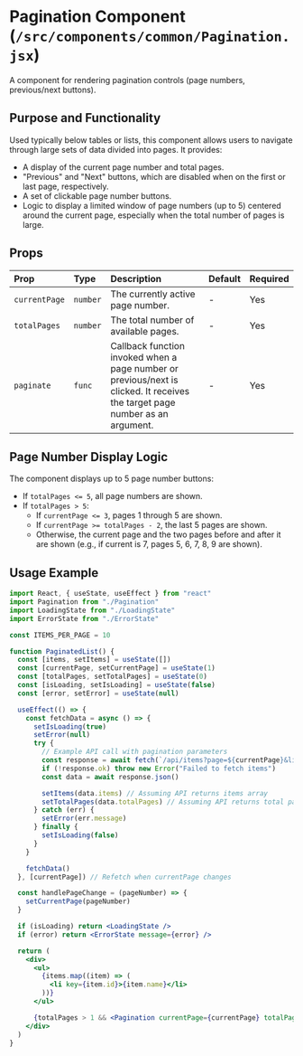 # Pagination Component (`/src/components/common/Pagination.jsx`)

A component for rendering pagination controls (page numbers, previous/next buttons).

## Purpose and Functionality

Used typically below tables or lists, this component allows users to navigate through large sets of data divided into pages. It provides:

- A display of the current page number and total pages.
- "Previous" and "Next" buttons, which are disabled when on the first or last page, respectively.
- A set of clickable page number buttons.
- Logic to display a limited window of page numbers (up to 5) centered around the current page, especially when the total number of pages is large.

## Props

| Prop          | Type     | Description                                                                                                                  | Default | Required |
| :------------ | :------- | :--------------------------------------------------------------------------------------------------------------------------- | :------ | :------- |
| `currentPage` | `number` | The currently active page number.                                                                                            | -       | Yes      |
| `totalPages`  | `number` | The total number of available pages.                                                                                         | -       | Yes      |
| `paginate`    | `func`   | Callback function invoked when a page number or previous/next is clicked. It receives the target page number as an argument. | -       | Yes      |

## Page Number Display Logic

The component displays up to 5 page number buttons:

- If `totalPages <= 5`, all page numbers are shown.
- If `totalPages > 5`:
  - If `currentPage <= 3`, pages 1 through 5 are shown.
  - If `currentPage >= totalPages - 2`, the last 5 pages are shown.
  - Otherwise, the current page and the two pages before and after it are shown (e.g., if current is 7, pages 5, 6, 7, 8, 9 are shown).

## Usage Example

```jsx
import React, { useState, useEffect } from "react"
import Pagination from "./Pagination"
import LoadingState from "./LoadingState"
import ErrorState from "./ErrorState"

const ITEMS_PER_PAGE = 10

function PaginatedList() {
  const [items, setItems] = useState([])
  const [currentPage, setCurrentPage] = useState(1)
  const [totalPages, setTotalPages] = useState(0)
  const [isLoading, setIsLoading] = useState(false)
  const [error, setError] = useState(null)

  useEffect(() => {
    const fetchData = async () => {
      setIsLoading(true)
      setError(null)
      try {
        // Example API call with pagination parameters
        const response = await fetch(`/api/items?page=${currentPage}&limit=${ITEMS_PER_PAGE}`)
        if (!response.ok) throw new Error("Failed to fetch items")
        const data = await response.json()

        setItems(data.items) // Assuming API returns items array
        setTotalPages(data.totalPages) // Assuming API returns total pages
      } catch (err) {
        setError(err.message)
      } finally {
        setIsLoading(false)
      }
    }

    fetchData()
  }, [currentPage]) // Refetch when currentPage changes

  const handlePageChange = (pageNumber) => {
    setCurrentPage(pageNumber)
  }

  if (isLoading) return <LoadingState />
  if (error) return <ErrorState message={error} />

  return (
    <div>
      <ul>
        {items.map((item) => (
          <li key={item.id}>{item.name}</li>
        ))}
      </ul>

      {totalPages > 1 && <Pagination currentPage={currentPage} totalPages={totalPages} paginate={handlePageChange} />}
    </div>
  )
}
```
